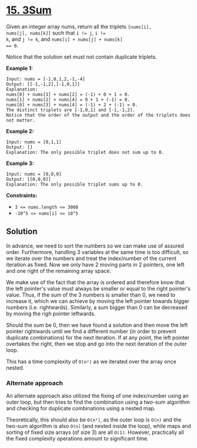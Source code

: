 # [15. 3Sum](https://leetcode.com/problems/3sum/description/)

Given an integer array nums, return all the triplets <code>[nums[i], nums[j], nums[k]]</code> such that <code>i != j</code>, <code>i != k</code>, and <code>j != k</code>, and <code>nums[i] + nums[j] + nums[k] == 0</code>.

Notice that the solution set must not contain duplicate triplets.

**Example 1:**

```
Input: nums = [-1,0,1,2,-1,-4]
Output: [[-1,-1,2],[-1,0,1]]
Explanation:
nums[0] + nums[1] + nums[2] = (-1) + 0 + 1 = 0.
nums[1] + nums[2] + nums[4] = 0 + 1 + (-1) = 0.
nums[0] + nums[3] + nums[4] = (-1) + 2 + (-1) = 0.
The distinct triplets are [-1,0,1] and [-1,-1,2].
Notice that the order of the output and the order of the triplets does not matter.
```

**Example 2:**

```
Input: nums = [0,1,1]
Output: []
Explanation: The only possible triplet does not sum up to 0.
```

**Example 3:**

```
Input: nums = [0,0,0]
Output: [[0,0,0]]
Explanation: The only possible triplet sums up to 0.
```

**Constraints:**

- <code>3 <= nums.length <= 3000</code>
- <code>-10^5 <= nums[i] <= 10^5</code>

## Solution

In advance, we need to sort the numbers so we can make use of assured order. Furthermore, handling 3 variables at the same time is too difficult, so we iterate over the numbers and treat the index/number of the current iteration as fixed. Now we only have 2 moving parts in 2 pointers, one left and one right of the remaining array space.

We make use of the fact that the array is ordered and therefore know that the left pointer's value must always be smaller or equal to the right pointer's value. Thus, if the sum of the 3 numbers is smaller than 0, we need to increase it, which we can achieve by moving the left pointer towards bigger numbers (i.e. rightwards). Similarly, a sum bigger than 0 can be decreased by moving the righ pointer leftwards.

Should the sum be 0, then we have found a solution and then move the left pointer rightwards until we find a different number (in order to prevent duplicate combinations) for the next iteration. If at any point, the left pointer overtakes the right, then we stop and go into the next iteration of the outer loop.

This has a time complexity of `O(n²)` as we iterated over the array once nested.

### Alternate approach

An alternate approach also utilized the fixing of one index/number using an outer loop, but then tries to find the combination using a two-sum algorithm and checking for duplicate combinations using a nested map.

Theoretically, this should also be `O(n²)`, as the outer loop is `O(n)` and the two-sum algorithm is also `O(n)` (and nested inside the loop), while maps and sorting of fixed size arrays (of size 3) are all `O(1)`. However, practically all the fixed complexity operations amount to significant time.
